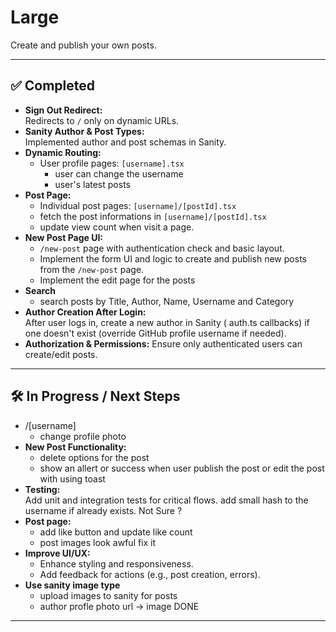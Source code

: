 # Large

Create and publish your own posts.

---

## ✅ Completed

- **Sign Out Redirect:**  
  Redirects to `/` only on dynamic URLs.
- **Sanity Author & Post Types:**  
  Implemented author and post schemas in Sanity.
- **Dynamic Routing:**  
  - User profile pages: `[username].tsx`
    - user can change the username
    - user's latest posts
- **Post Page:**
  - Individual post pages: `[username]/[postId].tsx`
  - fetch the post informations in `[username]/[postId].tsx`
  - update view count when visit a page.
- **New Post Page UI:**  
  - `/new-post` page with authentication check and basic layout.
  - Implement the form UI and logic to create and publish new posts from the `/new-post` page.
  - Implement the edit page for the posts
- **Search**
  - search posts by Title, Author, Name, Username and Category
- **Author Creation After Login:**  
  After user logs in, create a new author in Sanity ( auth.ts  callbacks) if one doesn't exist (override GitHub profile username if needed).
- **Authorization & Permissions:** 
  Ensure only authenticated users can create/edit posts.
---

## 🛠️ In Progress / Next Steps
- /[username]
  - change profile photo
- **New Post Functionality:**
  - delete options for the post
  - show an allert or success when user publish the post or edit the post with using toast
- **Testing:**  
  Add unit and integration tests for critical flows.
  add small hash to the username if already exists. Not Sure ?
- **Post page:**
  - add like button and update like count
  - post images look awful fix it
- **Improve UI/UX:**  
  - Enhance styling and responsiveness.
  - Add feedback for actions (e.g., post creation, errors).
- **Use sanity image type**
  - upload images to sanity for posts
  - author profle photo url -> image DONE
---
